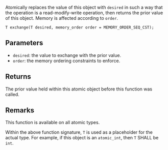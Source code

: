 Atomically replaces the value of this object with `desired` in such a way that the operation is a read-modify-write operation, then returns the prior value of this object. Memory is affected according to `order`.

```nvgt
T exchange(T desired, memory_order order = MEMORY_ORDER_SEQ_CST);
```

## Parameters

* `desired`: the value to exchange with the prior value.
* `order`: the memory ordering constraints to enforce.

## Returns

The prior value held within this atomic object before this function was called.

## Remarks

This function is available on all atomic types.

Within the above function signature, `T` is used as a placeholder for the actual type. For example, if this object is an `atomic_int`, then `T` SHALL be `int`.
